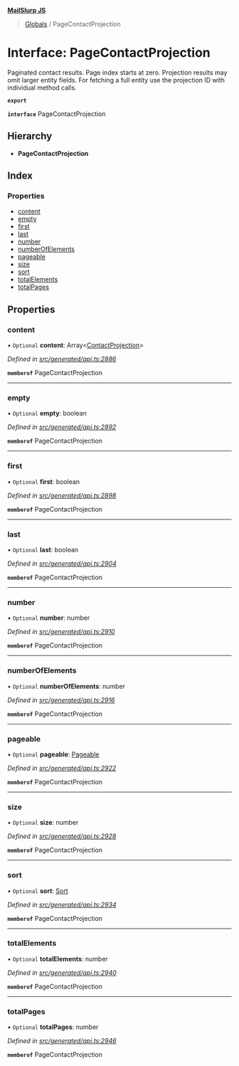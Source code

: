 **[MailSlurp JS](../README.md)**

> [Globals](../README.md) / PageContactProjection

# Interface: PageContactProjection

Paginated contact results. Page index starts at zero. Projection results may omit larger entity fields. For fetching a full entity use the projection ID with individual method calls.

**`export`** 

**`interface`** PageContactProjection

## Hierarchy

* **PageContactProjection**

## Index

### Properties

* [content](pagecontactprojection.md#content)
* [empty](pagecontactprojection.md#empty)
* [first](pagecontactprojection.md#first)
* [last](pagecontactprojection.md#last)
* [number](pagecontactprojection.md#number)
* [numberOfElements](pagecontactprojection.md#numberofelements)
* [pageable](pagecontactprojection.md#pageable)
* [size](pagecontactprojection.md#size)
* [sort](pagecontactprojection.md#sort)
* [totalElements](pagecontactprojection.md#totalelements)
* [totalPages](pagecontactprojection.md#totalpages)

## Properties

### content

• `Optional` **content**: Array\<[ContactProjection](contactprojection.md)>

*Defined in [src/generated/api.ts:2886](https://github.com/mailslurp/mailslurp-client/blob/aa918cc/src/generated/api.ts#L2886)*

**`memberof`** PageContactProjection

___

### empty

• `Optional` **empty**: boolean

*Defined in [src/generated/api.ts:2892](https://github.com/mailslurp/mailslurp-client/blob/aa918cc/src/generated/api.ts#L2892)*

**`memberof`** PageContactProjection

___

### first

• `Optional` **first**: boolean

*Defined in [src/generated/api.ts:2898](https://github.com/mailslurp/mailslurp-client/blob/aa918cc/src/generated/api.ts#L2898)*

**`memberof`** PageContactProjection

___

### last

• `Optional` **last**: boolean

*Defined in [src/generated/api.ts:2904](https://github.com/mailslurp/mailslurp-client/blob/aa918cc/src/generated/api.ts#L2904)*

**`memberof`** PageContactProjection

___

### number

• `Optional` **number**: number

*Defined in [src/generated/api.ts:2910](https://github.com/mailslurp/mailslurp-client/blob/aa918cc/src/generated/api.ts#L2910)*

**`memberof`** PageContactProjection

___

### numberOfElements

• `Optional` **numberOfElements**: number

*Defined in [src/generated/api.ts:2916](https://github.com/mailslurp/mailslurp-client/blob/aa918cc/src/generated/api.ts#L2916)*

**`memberof`** PageContactProjection

___

### pageable

• `Optional` **pageable**: [Pageable](pageable.md)

*Defined in [src/generated/api.ts:2922](https://github.com/mailslurp/mailslurp-client/blob/aa918cc/src/generated/api.ts#L2922)*

**`memberof`** PageContactProjection

___

### size

• `Optional` **size**: number

*Defined in [src/generated/api.ts:2928](https://github.com/mailslurp/mailslurp-client/blob/aa918cc/src/generated/api.ts#L2928)*

**`memberof`** PageContactProjection

___

### sort

• `Optional` **sort**: [Sort](sort.md)

*Defined in [src/generated/api.ts:2934](https://github.com/mailslurp/mailslurp-client/blob/aa918cc/src/generated/api.ts#L2934)*

**`memberof`** PageContactProjection

___

### totalElements

• `Optional` **totalElements**: number

*Defined in [src/generated/api.ts:2940](https://github.com/mailslurp/mailslurp-client/blob/aa918cc/src/generated/api.ts#L2940)*

**`memberof`** PageContactProjection

___

### totalPages

• `Optional` **totalPages**: number

*Defined in [src/generated/api.ts:2946](https://github.com/mailslurp/mailslurp-client/blob/aa918cc/src/generated/api.ts#L2946)*

**`memberof`** PageContactProjection
